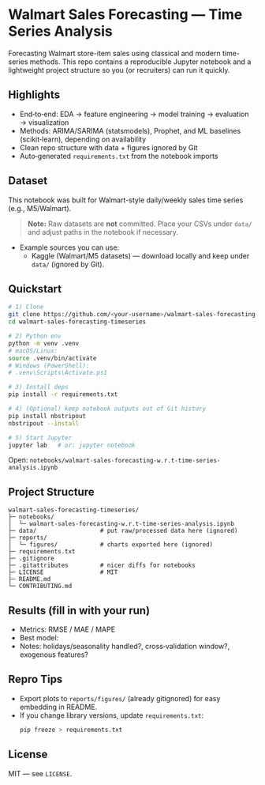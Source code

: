 # Walmart Sales Forecasting — Time Series Analysis

Forecasting Walmart store-item sales using classical and modern time-series methods. This repo contains a reproducible Jupyter notebook and a lightweight project structure so you (or recruiters) can run it quickly.

## Highlights
- End‑to‑end: EDA → feature engineering → model training → evaluation → visualization
- Methods: ARIMA/SARIMA (statsmodels), Prophet, and ML baselines (scikit‑learn), depending on availability
- Clean repo structure with data + figures ignored by Git
- Auto‑generated `requirements.txt` from the notebook imports

## Dataset
This notebook was built for Walmart-style daily/weekly sales time series (e.g., M5/Walmart).  
> **Note:** Raw datasets are **not** committed. Place your CSVs under `data/` and adjust paths in the notebook if necessary.

- Example sources you can use:
  - Kaggle (Walmart/M5 datasets) — download locally and keep under `data/` (ignored by Git).

## Quickstart
```bash
# 1) Clone
git clone https://github.com/<your-username>/walmart-sales-forecasting-timeseries.git
cd walmart-sales-forecasting-timeseries

# 2) Python env
python -m venv .venv
# macOS/Linux:
source .venv/bin/activate
# Windows (PowerShell):
# .venv\Scripts\Activate.ps1

# 3) Install deps
pip install -r requirements.txt

# 4) (Optional) keep notebook outputs out of Git history
pip install nbstripout
nbstripout --install

# 5) Start Jupyter
jupyter lab   # or: jupyter notebook
```

Open: `notebooks/walmart-sales-forecasting-w.r.t-time-series-analysis.ipynb`

## Project Structure
```
walmart-sales-forecasting-timeseries/
├─ notebooks/
│  └─ walmart-sales-forecasting-w.r.t-time-series-analysis.ipynb
├─ data/                  # put raw/processed data here (ignored)
├─ reports/
│  └─ figures/            # charts exported here (ignored)
├─ requirements.txt
├─ .gitignore
├─ .gitattributes         # nicer diffs for notebooks
├─ LICENSE                # MIT
├─ README.md
└─ CONTRIBUTING.md
```

## Results (fill in with your run)
- Metrics: RMSE / MAE / MAPE
- Best model:
- Notes: holidays/seasonality handled?, cross‑validation window?, exogenous features?

## Repro Tips
- Export plots to `reports/figures/` (already gitignored) for easy embedding in README.
- If you change library versions, update `requirements.txt`:
  ```bash
  pip freeze > requirements.txt
  ```

## License
MIT — see `LICENSE`.
